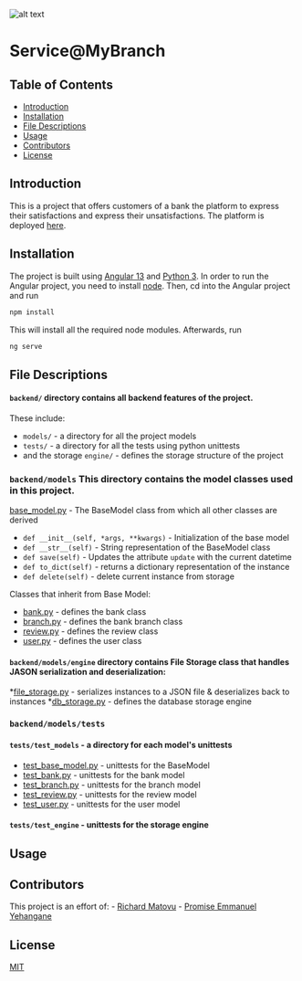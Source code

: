 ![alt text](https://www.dropbox.com/s/rw7t5n9etbkimul/Screenshot%20from%202022-03-23%2006-50-43.png?raw=true)

# Service@MyBranch

## Table of Contents
* [Introduction](#introduction)
* [Installation](#installation) 
* [File Descriptions](#file-descriptions)
* [Usage](#usage)
* [Contributors](#contributors)
* [License](#license)

## Introduction

This is a project that offers customers of a bank the platform to express their
satisfactions and express their unsatisfactions. The platform is deployed [here](https://rmatovu987.github.io/service-mybranch/).

## Installation

The project is built using [Angular 13](https://angular.io/) and [Python 3](https://www.python.org/downloads/).
In order to run the Angular project, you need to install [node](https://nodejs.org/en/). Then, cd into the Angular
project and run

```bash
npm install
```

This will install all the required node modules. Afterwards, run

```bash
ng serve
```

## File Descriptions
#### `backend/` directory contains all backend features of the project.
These include:
* `models/` - a directory for all the project models
* `tests/` - a directory for all the tests using python unittests
* and the storage `engine/` - defines the storage structure of the project
### `backend/models` This directory contains the model classes used in this project.
[base_model.py](backend/models/base_model.py) - The BaseModel class from which all other classes are derived
* `def __init__(self, *args, **kwargs)` - Initialization of the base model
* `def __str__(self)` - String representation of the BaseModel class
* `def save(self)` - Updates the attribute `update` with the current datetime 
* `def to_dict(self)` - returns a dictionary representation of the instance
* `def delete(self)` - delete current instance from storage

Classes that inherit from Base Model:
* [bank.py](/models/bank.py) - defines the bank class
* [branch.py](/models/branch.py) - defines the bank branch class
* [review.py](/models/review.py) - defines the review class
* [user.py](/models/user.py) - defines the user class

#### `backend/models/engine` directory contains File Storage class that handles JASON serialization and deserialization:
*[file_storage.py](/models/engine/file_storage.py) - serializes instances to a JSON file & deserializes back to instances
*[db_storage.py](/models/engine/db_storage.py) - defines the database storage engine

### `backend/models/tests`
#### `tests/test_models` - a directory for each model's unittests
* [test_base_model.py](tests/test_models/test_base_model.py) - unittests for the BaseModel
* [test_bank.py](tests/test_models/test_bank.py) - unittests for the bank model
* [test_branch.py](tests/test_models/test_branch.py) - unittests for the branch model
* [test_review.py](tests/test_models/test_review.py) - unittests for the review model
* [test_user.py](tests/test_models/test_user.py) - unittests for the user model

#### `tests/test_engine` - unittests for the storage engine

## Usage

## Contributors

This project is an effort of:
    - [Richard Matovu](https://github.com/rmatovu987)
    - [Promise Emmanuel Yehangane](https://github.com/nuel07)

## License

[MIT](https://choosealicense.com/licenses/mit/)
